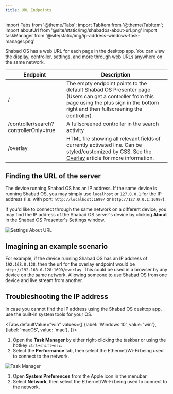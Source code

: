 ```yaml
---
title: URL Endpoints
---
```


import Tabs from '@theme/Tabs';
import TabItem from '@theme/TabItem';
import aboutUrl from '@site/static/img/shabados-about-url.png'
import taskManager from '@site/static/img/ip-address-windows-task-manager.png'

<p class="lead">Shabad OS has a web URL for each page in the desktop app. You can view the display, controller, settings, and more through web URLs anywhere on the same network.</p>

| Endpoint                               | Description                                                                                                                                                                                             |
| -------------------------------------- | ------------------------------------------------------------------------------------------------------------------------------------------------------------------------------------------------------- |
| /                                      | The empty endpoint points to the default Shabad OS Presenter page (Users can get a controller from this page using the plus sign in the bottom right and then fullscreening the controller)             |
| /controller/search?controllerOnly=true | A fullscreened controller in the search activity                                                                                                                                                        |
| /overlay                               | HTML file showing all relevant fields of currently activated line. Can be styled/customized by CSS. See the [Overlay](/presenter/guides/configuring-live-stream-captions) article for more information. |

## Finding the URL of the server

The device running Shabad OS has an IP address. If the same device is running Shabad OS, you may simply use `localhost` or `127.0.0.1` for the IP address (i.e. with port: `http://localhost:1699/` or `http://127.0.0.1:1699/`).

If you'd like to connect through the same network on a different device, you may find the IP address of the Shabad OS server's device by clicking **About** in the Shabad OS Presenter's Settings window.

<img src={aboutUrl} alt="Settings About URL" width={500} />

## Imagining an example scenario

For example, if the device running Shabad OS has an IP address of `192.168.0.128`, then the url for the overlay endpoint would be `http://192.168.0.128:1699/overlay`. This could be used in a browser by any device on the same network. Allowing someone to use Shabad OS from one device and live stream from another.

## Troubleshooting the IP address

In case you cannot find the IP address using the Shabad OS desktop app, use the built-in system tools for your OS.

<Tabs
defaultValue="win"
values={[
{label: 'Windows 10', value: 'win'},
{label: 'macOS', value: 'mac'},
]}>
<TabItem value="win">

1. Open the **Task Manager** by either right-clicking the taskbar or using the hotkey `ctrl+shift+esc`.
2. Select the **Performance** tab, then select the Ethernet/Wi-Fi being used to connect to the network.

<img src={taskManager} alt="Task Manager" width={500} />

</TabItem>
<TabItem value="mac">

1. Open **System Preferences** from the Apple icon in the menubar.
2. Select **Network**, then select the Ethernet/Wi-Fi being used to connect to the network.

</TabItem>
</Tabs>
